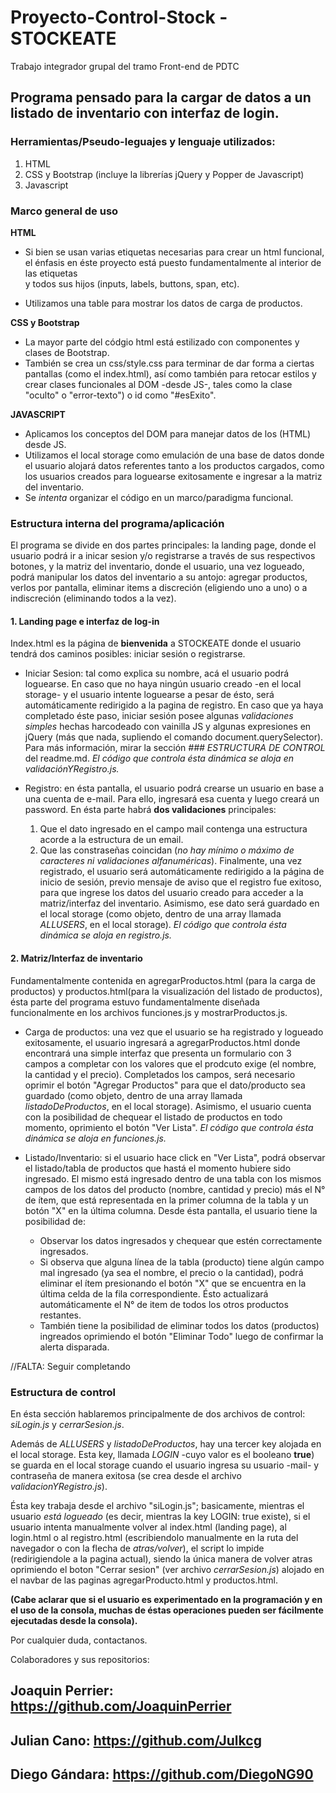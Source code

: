 # Proyecto-Control-Stock - STOCKEATE
Trabajo integrador grupal del tramo Front-end de PDTC

## Programa pensado para la **cargar de datos a un listado de inventario con interfaz de login**.

### Herramientas/Pseudo-leguajes y lenguaje utilizados:
1. HTML
2. CSS y Bootstrap (incluye la librerías jQuery y Popper de Javascript)
3. Javascript

### Marco general de uso
**HTML**
* Si bien se usan varias etiquetas necesarias para crear un html funcional, el énfasis en éste proyecto está puesto fundamentalmente al interior de las etiquetas <form> y todos sus hijos (inputs, labels, buttons, span, etc).
* Utilizamos una table para mostrar los datos de carga de productos.

**CSS y Bootstrap**
* La mayor parte del códgio html está estilizado con componentes y clases de Bootstrap.
* También se crea un css/style.css para terminar de dar forma a ciertas pantallas (como el index.html), así como también para retocar estilos y crear clases funcionales al DOM -desde JS-, tales como la clase "oculto" o "error-texto") o id como "#esExito".

**JAVASCRIPT**
* Aplicamos los conceptos del DOM para manejar datos de los <form>(HTML) desde JS.
* Utilizamos el local storage como emulación de una base de datos donde el usuario alojará datos referentes tanto a los productos cargados, como los usuarios creados para loguearse exitosamente e ingresar a la matriz del inventario.
* Se *intenta* organizar el código en un marco/paradigma funcional. 


### Estructura interna del programa/aplicación
El programa se divide en dos partes principales: la landing page, donde el usuario podrá ir a inicar sesion y/o registrarse a través de sus respectivos botones, y la matriz del inventario, donde el usuario, una vez logueado, podrá manipular los datos del inventario a su antojo: agregar productos, verlos por pantalla, eliminar items a discreción (eligiendo uno a uno) o a indiscreción (eliminando todos a la vez).

#### 1. Landing page e interfaz de log-in
Index.html es la página de **bienvenida** a STOCKEATE donde el usuario tendrá dos caminos posibles: iniciar sesión o registrarse.

* Iniciar Sesion: tal como explica su nombre, acá el usuario podrá loguearse. En caso que no haya ningún usuario creado -en el local storage- y el usuario intente loguearse a pesar de ésto, será automáticamente redirigido a la pagina de registro. En caso que ya haya completado éste paso, iniciar sesión posee algunas *validaciones simples* hechas harcodeado con vainilla JS y algunas expresiones en jQuery (más que nada, supliendo el comando document.querySelector). Para más información, mirar la sección *### ESTRUCTURA DE CONTROL* del readme.md.
*El código que controla ésta dinámica se aloja en validaciónYRegistro.js.*

* Registro: en ésta pantalla, el usuario podrá crearse un usuario en base a una cuenta de e-mail. Para ello, ingresará esa cuenta y luego creará un password. En ésta parte habrá **dos validaciones** principales:
    1. Que el dato ingresado en el campo mail contenga una estructura acorde a la estructura de un email.
    2. Que las constraseñas coincidan (*no hay mínimo o máximo de caracteres ni validaciones alfanuméricas*).
Finalmente, una vez registrado, el usuario será automáticamente redirigido a la página de inicio de sesión, previo mensaje de aviso que el registro fue exitoso, para que ingrese los datos del usuario creado para acceder a la matriz/interfaz del inventario. Asimismo, ese dato será guardado en el local storage (como objeto, dentro de una array llamada *ALLUSERS*, en el local storage).
*El código que controla ésta dinámica se aloja en registro.js.*


#### 2. Matriz/Interfaz de inventario
Fundamentalmente contenida en agregarProductos.html (para la carga de productos) y productos.html(para la visualización del listado de productos), ésta parte del programa estuvo fundamentalmente diseñada funcionalmente en los archivos funciones.js y mostrarProductos.js.

* Carga de productos: una vez que el usuario se ha registrado y logueado exitosamente, el usuario ingresará a agregarProductos.html donde encontrará una simple interfaz que presenta un formulario con 3 campos a completar con los valores que el prodcuto exige (el nombre, la cantidad y el precio). Completados los campos, será necesario oprimir el botón "Agregar Productos" para que el dato/producto sea guardado (como objeto, dentro de una array llamada *listadoDeProductos*, en el local storage).
Asimismo, el usuario cuenta con la posibilidad de chequear el listado de productos en todo momento, oprimiento el botón "Ver Lista". 
*El código que controla ésta dinámica se aloja en funciones.js.*

* Listado/Inventario: si el usuario hace click en "Ver Lista", podrá observar el listado/tabla de productos que hastá el momento hubiere sido ingresado. El mismo está ingresado dentro de una tabla con los mismos campos de los datos del producto (nombre, cantidad y precio) más el N° de ítem, que está representada en la primer columna de la tabla y un botón "X" en la última columna.
Desde ésta pantalla, el usuario tiene la posibilidad de:

    * Observar los datos ingresados y chequear que estén correctamente ingresados.
    * Si observa que alguna línea de la tabla (producto) tiene algún campo mal ingresado (ya sea el nombre, el precio o la cantidad), podrá eliminar el ítem presionando el botón "X" que se encuentra en la última celda de la fila correspondiente. Ésto actualizará automáticamente el N° de item de todos los otros productos restantes.
    * También tiene la posibilidad de eliminar todos los datos (productos) ingreados oprimiendo el botón "Eliminar Todo" luego de confirmar la alerta disparada.

//FALTA: Seguir completando

### Estructura de control
En ésta sección hablaremos principalmente de dos archivos de control: *siLogin.js* y *cerrarSesion.js*.

Además de *ALLUSERS* y *listadoDeProductos*, hay una tercer key alojada en el local storage.
Esta key, llamada *LOGIN* -cuyo valor es el booleano **true**) se guarda en el local storage cuando el usuario ingresa su usuario -mail- y contraseña de manera exitosa (se crea desde el archivo *validacionYRegistro.js*).

Ésta key trabaja desde el archivo "siLogin.js"; basicamente, mientras el usuario *está logueado* (es decir, mientras la key LOGIN: true existe), si el usuario intenta manualmente volver al index.html (landing page), al login.html o al registro.html (escribiendolo manualmente en la ruta del navegador o con la flecha de *atras/volver*), el script lo impide (redirigiendole a la pagina actual), siendo la única manera de volver atras oprimiendo el boton "Cerrar sesion" (ver archivo *cerrarSesion.js*) alojado en el navbar de las paginas agregarProducto.html y productos.html.



**(Cabe aclarar que si el usuario es experimentado en la programación y en el uso de la consola, muchas de éstas operaciones pueden ser fácilmente ejecutadas desde la consola).**

Por cualquier duda, contactanos.

Colaboradores y sus repositorios:
## Joaquin Perrier: https://github.com/JoaquinPerrier
## Julian Cano: https://github.com/Julkcg
## Diego Gándara: https://github.com/DiegoNG90







